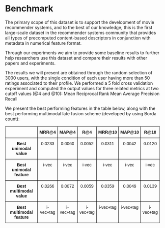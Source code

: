 # Benchmark
 The primary scope of this dataset is to support the development of movie recommender systems, and to the best of our knowledge, this is the first large-scale dataset in the recommender systems community that provides all types of precomputed content-based descriptors in conjunction with metadata in numerical feature format.
 
Through our experiments we aim to provide some baseline results to further help researchers use this dataset and compare their results with other papers and experiments.

The results we will present are obtained through the random selection of 3000 users, with the single condition of each user having more than 50 ratings associated to their profile. We performed a 5 fold cross validation experiment and computed the output values for three related metrics at two cutoff values (@4 and @10):
Mean Reciprocal Rank
Mean Average Precision
Recall

We present the best performing features in the table below, along with the best performing multimodal late fusion scheme (developed by using Borda count):

<style type="text/css">
.tg  {border-collapse:collapse;border-spacing:0;}
.tg td{font-family:Arial, sans-serif;font-size:14px;padding:10px 5px;border-style:solid;border-width:1px;overflow:hidden;word-break:normal;border-color:black;}
.tg th{font-family:Arial, sans-serif;font-size:14px;font-weight:normal;padding:10px 5px;border-style:solid;border-width:1px;overflow:hidden;word-break:normal;border-color:black;}
.tg .tg-s6z2{text-align:center}
.tg .tg-baqh{text-align:center;vertical-align:top}
.tg .tg-amwm{font-weight:bold;text-align:center;vertical-align:top}
</style>
<table class="tg">
  <tr>
    <th class="tg-s6z2"></th>
    <th class="tg-amwm">MRR@4</th>
    <th class="tg-amwm">MAP@4</th>
    <th class="tg-amwm">R@4</th>
    <th class="tg-amwm">MRR@10</th>
    <th class="tg-amwm">MAP@10</th>
    <th class="tg-amwm">R@10</th>
  </tr>
  <tr>
    <td class="tg-amwm">Best unimodal value</td>
    <td class="tg-baqh">0.0233</td>
    <td class="tg-baqh">0.0060</td>
    <td class="tg-baqh">0.0052</td>
    <td class="tg-baqh">0.0311</td>
    <td class="tg-baqh">0.0042</td>
    <td class="tg-baqh">0.0120</td>
  </tr>
  <tr>
    <td class="tg-amwm">Best unimodal feature</td>
    <td class="tg-baqh">i-vec</td>
    <td class="tg-baqh">i-vec</td>
    <td class="tg-baqh">i-vec</td>
    <td class="tg-baqh">i-vec</td>
    <td class="tg-baqh">i-vec</td>
    <td class="tg-baqh">i-vec</td>
  </tr>
  <tr>
    <td class="tg-amwm">Best multimodal value</td>
    <td class="tg-baqh">0.0266</td>
    <td class="tg-baqh">0.0072</td>
    <td class="tg-baqh">0.0059</td>
    <td class="tg-baqh">0.0359</td>
    <td class="tg-baqh">0.0049</td>
    <td class="tg-baqh">0.0139</td>
  </tr>
  <tr>
    <td class="tg-amwm">Best multimodal feature</td>
    <td class="tg-baqh">i-vec+tag</td>
    <td class="tg-baqh">i-vec+tag</td>
    <td class="tg-baqh">i-vec+tag</td>
    <td class="tg-baqh">i-vec+tag</td>
    <td class="tg-baqh">i-vec+tag</td>
    <td class="tg-baqh">i-vec+tag</td>
  </tr>
</table>